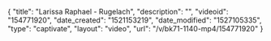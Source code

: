 {
    "title": "Larissa Raphael - Rugelach",
    "description": "",
    "videoid": "154771920",
    "date_created": "1521153219",
    "date_modified": "1527105335",
    "type": "captivate",
    "layout": "video",
    "url": "\/v\/bk71-1140-mp4\/154771920"
}